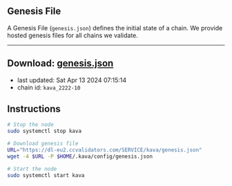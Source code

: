 ## Genesis File
A Genesis File (`genesis.json`) defines the initial state of a chain. We provide hosted genesis files for all chains we validate.

---
**Download: [genesis.json](https://dl-eu2.ccvalidators.com/SERVICE/kava/genesis.json)**
---

- last updated: Sat Apr 13 2024 07:15:14
- chain id: `kava_2222-10`

## Instructions
```sh
# Stop the node
sudo systemctl stop kava

# Download genesis file
URL="https://dl-eu2.ccvalidators.com/SERVICE/kava/genesis.json"
wget -4 $URL -P $HOME/.kava/config/genesis.json

# Start the node
sudo systemctl start kava
```
